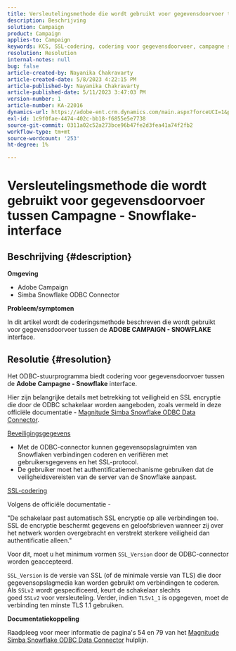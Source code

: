 ```yaml
---
title: Versleutelingsmethode die wordt gebruikt voor gegevensdoorvoer tussen Campagne - Snowflake-interface
description: Beschrijving
solution: Campaign
product: Campaign
applies-to: Campaign
keywords: KCS, SSL-codering, codering voor gegevensdoorvoer, campagne snowflake-interface, ODBC-stuurprogramma
resolution: Resolution
internal-notes: null
bug: false
article-created-by: Nayanika Chakravarty
article-created-date: 5/8/2023 4:22:15 PM
article-published-by: Nayanika Chakravarty
article-published-date: 5/11/2023 3:47:03 PM
version-number: 1
article-number: KA-22016
dynamics-url: https://adobe-ent.crm.dynamics.com/main.aspx?forceUCI=1&pagetype=entityrecord&etn=knowledgearticle&id=779bd679-bced-ed11-8849-6045bd006239
exl-id: 1c9f0fae-4474-402c-bb18-f6855e5e7738
source-git-commit: 0311a02c52a273bce96b47fe2d3fea41a74f2fb2
workflow-type: tm+mt
source-wordcount: '253'
ht-degree: 1%

---
```


# Versleutelingsmethode die wordt gebruikt voor gegevensdoorvoer tussen Campagne - Snowflake-interface

## Beschrijving {#description}


<b>Omgeving</b>

- Adobe Campaign
- Simba Snowflake ODBC Connector


<b>Probleem/symptomen</b>

In dit artikel wordt de coderingsmethode beschreven die wordt gebruikt voor gegevensdoorvoer tussen de <b>ADOBE CAMPAIGN - SNOWFLAKE</b> interface.


## Resolutie {#resolution}


Het ODBC-stuurprogramma biedt codering voor gegevensdoorvoer tussen de <b>Adobe</b> <b>Campagne - Snowflake</b> interface.

Hier zijn belangrijke details met betrekking tot veiligheid en SSL encryptie die door de ODBC schakelaar worden aangeboden, zoals vermeld in deze officiële documentatie - [Magnitude Simba Snowflake ODBC Data Connector](https://docs.posit.co/drivers/1.8.0/pdf/Simba%20Snowflake%20ODBC%20Connector%20Install%20and%20Configuration%20Guide.pdf).

<u>Beveiligingsgegevens</u>

- Met de ODBC-connector kunnen gegevensopslagruimten van Snowflaken verbindingen coderen en verifiëren met gebruikersgegevens en het SSL-protocol.
- De gebruiker moet het authentificatiemechanisme gebruiken dat de veiligheidsvereisten van de server van de Snowflake aanpast.


<u>SSL-codering</u>

Volgens de officiële documentatie -

&quot;De schakelaar past automatisch SSL encryptie op alle verbindingen toe. SSL de encryptie beschermt gegevens en geloofsbrieven wanneer zij over het netwerk worden overgebracht en verstrekt sterkere veiligheid dan authentificatie alleen.&quot;

Voor dit, moet u het minimum vormen `SSL_Version` door de ODBC-connector worden geaccepteerd.

`SSL_Version` is de versie van SSL (of de minimale versie van TLS) die door gegevensopslagmedia kan worden gebruikt om verbindingen te coderen. Als `SSLv2` wordt gespecificeerd, keurt de schakelaar slechts goed `SSLv2` voor versleuteling. Verder, indien `TLSv1_1` is opgegeven, moet de verbinding ten minste TLS 1.1 gebruiken.

<b>Documentatiekoppeling</b>

Raadpleeg voor meer informatie de pagina&#39;s 54 en 79 van het [Magnitude Simba Snowflake ODBC Data Connector](https://docs.posit.co/drivers/1.8.0/pdf/Simba%20Snowflake%20ODBC%20Connector%20Install%20and%20Configuration%20Guide.pdf) hulplijn.

